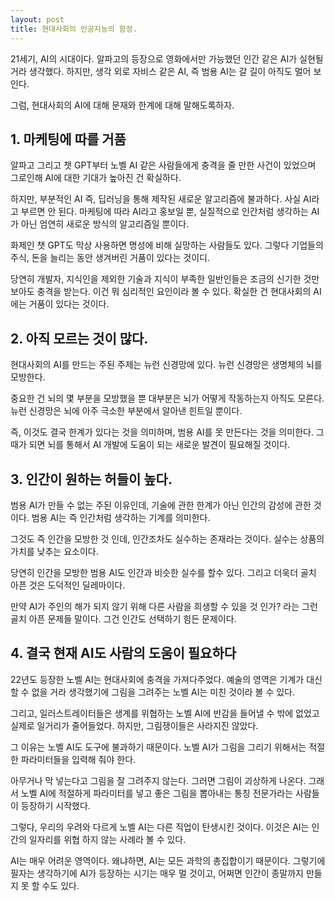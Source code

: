 ```yaml
---
layout: post
title: 현대사회의 인공지능의 함정.
---
```


21세기, AI의 시대이다. 알파고의 등장으로 영화에서만 가능했던 인간 같은 AI가 실현될 거라 생각했다. 하지만, 생각 외로 자비스 같은 AI, 즉 범용 AI는 갈 길이 아직도 멀어 보인다.

그럼, 현대사회의 AI에 대해 문재와 한계에 대해 말해도록하자.



<h2>1. 마케팅에 따를 거품</h2>
알파고 그리고 챗 GPT부터 노벨 AI 같은 사람들에게 충격을 줄 만한 사건이 있었으며 그로인해 AI에 대한 기대가 높아진 건 확실하다.

하지만, 부분적인 AI 즉, 딥러닝을 통해 제작된 새로운 알고리즘에 불과하다.
사실 AI라고 부르면 안 된다. 마케팅에 따라 AI라고 홍보일 뿐, 실질적으로 인간처럼 생각하는 AI가 아닌 엄연히 새로운 방식의 알고리즘일 뿐이다.

화제인 챗 GPT도 막상 사용하면 명성에 비해 실망하는 사람들도 있다.
그렇다 기업들의 주식, 돈을 늘리는 동안 생겨버린 거품이 있다는 것이디.

당연히 개발자, 지식인을 제외한 기술과 지식이 부족한 일반인들은 조금의 신기한 것만 보아도 충격을 받는다.
이건 뭐 심리적인 요인이라 볼 수 있다. 확실한 건 현대사회의 AI에는 거품이 있다는 것이다.



<h2>2. 아직 모르는 것이 많다.</h2>
현대사회의 AI를 만드는 주된 주제는 뉴런 신경망에 있다.
뉴런 신경망은 생명체의 뇌를 모방한다.

중요한 건 뇌의 몇 부분을 모방했을 뿐 대부분은 뇌가 어떻게 작동하는지 아직도 모른다.
뉴런 신경망은 뇌에 아주 극소한 부분에서 알아낸 힌트일 뿐이다.

즉, 이것도 결국 한계가 있다는 것을 의미하며, 범용 AI를 못 만든다는 것을 의미한다.
그때가 되면 뇌를 통해서 AI 개발에 도움이 되는 새로운 발견이 필요해질 것이다.



<h2>3. 인간이 원하는 허들이 높다.</h2>
범용 AI가 만들 수 없는 주된 이유인데, 기술에 관한 한계가 아닌 인간의 감성에 관한 것이다.
범용 AI는 즉 인간처럼 생각하는 기계를 의미한다.

그것도 즉 인간을 모방한 것 인데, 인간조차도 실수하는 존재라는 것이다.
실수는 상품의 가치를 낮추는 요소이다.

당연히 인간을 모방한 범용 AI도 인간과 비슷한 실수를 할수 있다.
그리고 더욱더 골치 아픈 것은 도덕적인 딜레마이다.

만약 AI가 주인의 해가 되지 않기 위해 다른 사람을 희생할 수 있을 것 인가? 라는 그런 골치 아픈 문제들 말이다.
그건 인간도 선택하기 힘든 문제이다.



<h2>4. 결국 현재 AI도 사람의 도움이 필요하다</h2>
22년도 등장한 노벨 AI는 현대사회에 충격을 가져다주었다.
예술의 영역은 기계가 대신할 수 없을 거라 생각했기에 그림을 그려주는 노벨 AI는 미친 것이라 볼 수 있다.

그리고, 일러스트레이터들은 생계를 위협하는 노벨 AI에 반감을 들어낼 수 밖에 없었고 실제로 일거리가 줄어들었다.
하지만, 그림쟁이들은 사라지진 않았다.

그 이유는 노벨 AI도 도구에 불과하기 때문이다.
노벨 AI가 그림을 그리기 위해서는 적절한 파라미터들을 입력해 줘야 한다.

아무거나 막 넣는다고 그림을 잘 그려주지 않는다. 그러면 그림이 괴상하게 나온다.
그래서 노벨 AI에 적절하게 파라미터를 넣고 좋은 그림을 뽑아내는 통칭 전문가라는 사람들이 등장하기 시작했다.

그렇다, 우리의 우려와 다르게 노벨 AI는 다른 직업이 탄생시킨 것이다.
이것은 AI는 인간의 일자리를 위협 하지 않는 사례라 볼 수 있다. 

AI는 매우 어려운 영역이다. 왜냐하면, AI는 모든 과학의 총집합이기 때문이다.
그렇기에 필자는 생각하기에 AI가 등장하는 시기는 매우 멀 것이고, 어쩌면 인간이 종말까지 만들지 못 할 수도 있다.